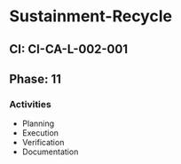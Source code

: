 # Sustainment-Recycle

## CI: CI-CA-L-002-001
## Phase: 11

### Activities
- Planning
- Execution
- Verification
- Documentation
